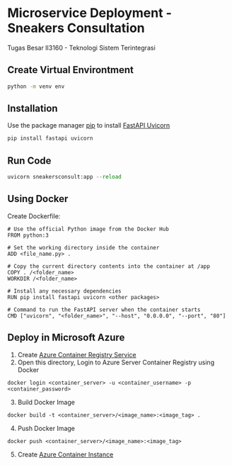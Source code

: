 # Microservice Deployment - Sneakers Consultation

Tugas Besar II3160 - Teknologi Sistem Terintegrasi

## Create Virtual Environtment

```bash
python -m venv env
```

## Installation

Use the package manager [pip](https://pip.pypa.io/en/stable/) to install [FastAPI Uvicorn](https://fastapi.tiangolo.com/deployment/manually/)

```bash
pip install fastapi uvicorn
```

## Run Code

```python
uvicorn sneakersconsult:app --reload
```

## Using Docker

Create Dockerfile:

```Docker
# Use the official Python image from the Docker Hub
FROM python:3

# Set the working directory inside the container
ADD <file_name.py> .

# Copy the current directory contents into the container at /app
COPY . /<folder_name>
WORKDIR /<folder_name>

# Install any necessary dependencies
RUN pip install fastapi uvicorn <other packages>

# Command to run the FastAPI server when the container starts
CMD ["uvicorn", "<folder_name>", "--host", "0.0.0.0", "--port", "80"]
```

## Deploy in Microsoft Azure

1. Create [Azure Container Registry Service](https://azure.microsoft.com/en-us/products/container-registry)
2. Open this directory, Login to Azure Server Container Registry using Docker
```Docker
docker login <container_server> -u <container_username> -p <container_password>
```
3. Build Docker Image
```Docker
docker build -t <container_server>/<image_name>:<image_tag> .
```
4. Push Docker Image
```Docker
docker push <container_server>/<image_name>:<image_tag>
```
5. Create [Azure Container Instance](https://azure.microsoft.com/en-us/products/container-instances)



